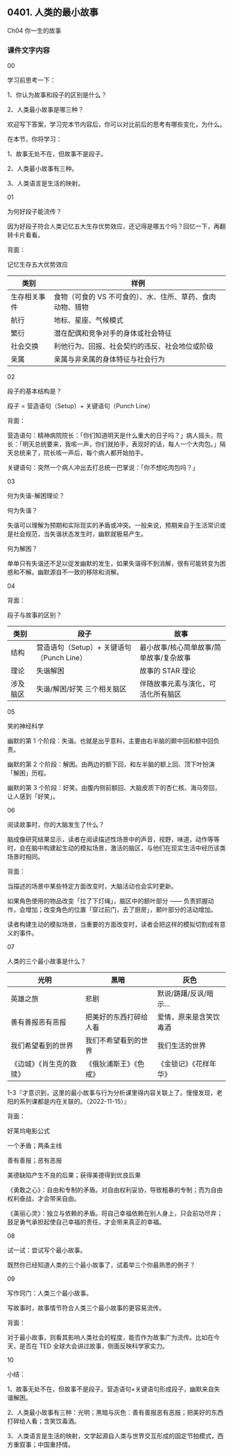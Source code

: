 ## 0401. 人类的最小故事

Ch04 你一生的故事

### 课件文字内容

00

学习前思考一下：

1、你认为故事和段子的区别是什么？

2、人类最小故事是哪三种？

欢迎写下答案，学习完本节内容后，你可以对比前后的思考有哪些变化，为什么。

在本节，你将学习：

1、故事无处不在，但故事不是段子。

2、人类最小故事有三种。

3、人类语言是生活的映射。

01

为何好段子能流传？

因为好段子符合人类记忆五大生存优势效应，还记得是哪五个吗？回忆一下，再翻转卡片看看。

背面：

记忆生存五大优势效应

| 类别 | 样例 |
| --- | --- |
| 生存相关事件 | 食物（可食的 VS 不可食的）、水、住所、草药、食肉动物、猎物 |
| 航行 | 地标、星座、气候模式 |
| 繁衍 | 潜在配偶和竞争对手的身体或社会特征 |
| 社会交换 | 利他行为、回报、社会契约的违反、社会地位或阶级 |
| 亲属 | 亲属与非亲属的身体特征与社会行为 |

02

段子的基本结构是？

段子 = 营造语句（Setup）+ 关键语句（Punch Line）

背面：

营造语句：精神病院院长：「你们知道明天是什么重大的日子吗？」病人摇头，院长：「明天总统要来，我咳一声，你们就拍手，表现好的话，每人一个大肉包。」隔天总统来了，院长咳一声后，每个病人都开始拍手。

关键语句：突然一个病人冲出去打总统一巴掌说：「你不想吃肉包吗？」

03

何为失谐-解困理论？

何为失谐？

失谐可以理解为预期和实际现实的矛盾或冲突。一般来说，预期来自于生活常识或是社会规范，当失谐状态发生时，幽默就极易产生。

何为解困？

单单只有失谐还不足以促发幽默的发生，如果失谐得不到消解，很有可能转变为困惑和不解。幽默源自不一致的移除和消解。

04

背面：

段子与故事的区别？

| 类别 | 段子 | 故事 |
| --- | --- | --- |
| 结构 | 营造语句（Setup）+ 关键语句（Punch Line） | 最小故事/核心简单故事/简单故事/复杂故事 |
| 理论 | 失谐解困 | 故事的 STAR 理论 |
| 涉及脑区 | 失谐/解困/好笑 三个相关脑区 | 伴随故事元素与演化，可活化所有脑区 |

05

笑的神经科学

幽默的第 1 个阶段：失谐。也就是出乎意料，主要由右半脑的颞中回和额中回负责。

幽默的第 2 个阶段：解困。由两边的额下回，和左半脑的额上回、顶下叶扮演「解困」历程。

幽默的第 3 个阶段：好笑。由腹内侧前额回、大脑皮质下的杏仁核、海马旁回，让人感到「好笑」。

06

阅读故事时，你的大脑发生了什么？

脑成像研究结果显示，读者在阅读描述性场景中的声音，视野，味道，动作等等时，会在脑中构建起生动的模拟场景，激活的脑区，与他们在现实生活中经历该类场景时相同。

背面：

当描述的场景中某些特定方面改变时，大脑活动也会实时更新。

如果角色使用的物品改变「拉了下灯绳」，脑区中的额叶部分 —— 负责抓握动作，会增加；改变角色的位置「穿过前门，去了厨房」，颞叶部分的活动增加。

读者构建生动的模拟场景，当重要的方面改变时，读者会把这样的模拟切割成有意义的事件。

07

人类的三个最小故事是什么？

| 光明 | 黑暗 | 灰色 |
| --- | --- | --- |
| 英雄之旅 | 悲剧 | 默说/踌躇/反讽/暗示... |
| 善有善报恶有恶报 | 把美好的东西打碎给人看 | 爱情，原来是含笑饮毒酒 |
| 我们希望看到的世界 | 我们不希望看到的世界 | 我们生活的世界 |
| 《边城》《肖生克的救赎》 | 《俄狄浦斯王》《色戒》 | 《金锁记》《花样年华》 |

1-3『才意识到，这里的最小故事与行为分析课里得内容关联上了。慢慢发现，老阳的系列课都是内在关联的。（2022-11-15）』

背面：

好莱坞电影公式

一个矛盾；两条主线

善有善报；恶有恶报

美德缺陷产生不良的后果；获得美德得到优良后果

《勇敢之心》：自由和专制的矛盾。对自由权利妥协，导致粗暴的专制；而为自由权利奋战，才会带来自由。

《美丽心灵》：独立与依赖的矛盾。将自己幸福依赖在别人身上，只会前功尽弃；鼓足勇气承担起使自己幸福的责任，才会带来真正的幸福。

08

试一试：尝试写个最小故事。

既然你已经知道人类的三个最小故事了，试着举三个你最熟悉的例子？

09

写作窍门：人类三个最小故事。

写故事时，故事情节符合人类三个最小故事的更容易流传。

背面：

对于最小故事，则看其影响人类社会的程度，能否作为故事广为流传。比如在今天，是否在 TED 全球大会讲过故事，侧面反映科学家实力。

10

小结：

1、故事无处不在，但故事不是段子。营造语句+关键语句形成段子，幽默来自失谐解困。

2、人类最小故事有三种：光明；黑暗与灰色：善有善报恶有恶报；把美好的东西打碎给人看；含笑饮毒酒。

3、人类语言是生活的映射，文学起源自人类与世界交互形成的固定节拍模式，西方重叙事；中国重抒情。





